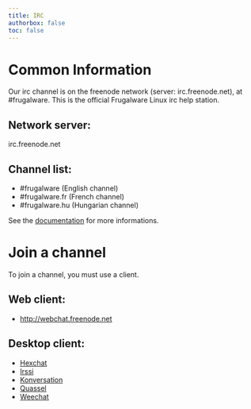 ```yaml
---
title: IRC
authorbox: false
toc: false
---
```


# Common Information
Our irc channel is on the freenode network (server: irc.freenode.net), at #frugalware. This is the official Frugalware Linux irc help station.

## Network server:
irc.freenode.net

## Channel list:
* #frugalware (English channel)
* #frugalware.fr (French channel)
* #frugalware.hu (Hungarian channel)


See the [documentation](https://ftp.frugalware.org/docs/irc-rules#_irc_channels) for more informations.


# Join a channel
To join a channel, you must use a client.

## Web client:
* http://webchat.freenode.net

## Desktop client:
* [Hexchat](http://hexchat.github.io)
* [Irssi](http://www.irssi.org)
* [Konversation](http://konversation.kde.org)
* [Quassel](http://www.quassel-irc.org)
* [Weechat](http://www.weechat.org)
